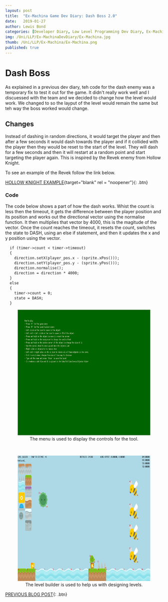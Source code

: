 ```yaml
---
layout: post
title:  "Ex-Machina Game Dev Diary: Dash Boss 2.0"
date:   2019-01-27
author: Lewis Bond
categories: [Developer Diary, Low Level Programming Dev Diary, Ex-Machina Dev Diary]
img: /Uni/LLP/Ex-MachinaDevDiary/Ex-Machina.jpg
thumb: /Uni/LLP/Ex-Machina/Ex-Machina.png
published: true
---
```

<!--more-->

# Dash Boss

As explained in a previous dev diary, teh code for the dash enemy was a temporary fix to test it out for the game. It didn't really work well and I discuessed with the team and we decided to change how the level would work. We changed to so the layput of the level would remain the same but teh way the boss worked would change. 

## Changes

Instead of dashing in random directions, it would target the player and then after a few seconds it would dash towards the player and if it collided with the player then they would be reset to the start of the level. They will dash for a few seconds and then it will restart at a random point and start targeting the player again. This is inspired by the Revek enemy from Hollow Knight. 

To see an example of the Revek follow the link below.

[HOLLOW KNIGHT EXAMPLE](https://youtu.be/dlFiPgPu2M8?t=124){target="blank" rel = "noopener"}{: .btn}

### Code

The code below shows a part of how the dash works. Whist the count is less then the timeout, it gets the difference between the player position and its position and works out the directional vector using the normalise function. It then multiplies that vector by 4000, this is the magitude of the vector. Once the count reaches the timeout, it resets the count, switches the state to DASH, using an else if statement, and then it updates the x and y position using the vector.

~~~
  if (timer->count < timer->timeout)
  {
    direction.setX(player_pos.x - (sprite.xPos()));
    direction.setY(player_pos.y - (sprite.yPos()));
    direction.normalise();
    direction = direction * 4000;
  }
  else
  {
    timer->count = 0;
    state = DASH;
  }
~~~

<center>
	<figure>
	    <a href="/assets/img/blog/Uni/LLP/Ex-MachinaDevDiary/MenuScene.PNG"><img src="/assets/img/blog/Uni/LLP/Ex-MachinaDevDiary/MenuScene.PNG" height="400"></a>
	    <figcaption>The menu is used to display the controls for the tool.</figcaption>
	</figure>
  </center>
  <br/>
  <center>
	<figure>
			    <a href="/assets/img/blog/Uni/LLP/Ex-MachinaDevDiary/LevelBuilderScene.PNG"><img src="/assets/img/blog/Uni/LLP/Ex-MachinaDevDiary/LevelBuilderScene.PNG" height="400"></a>
	    <figcaption>The level builder is used to help us with designing levels.</figcaption>
	</figure>
</center>

[PREVIOUS BLOG POST](https://lbondi7.github.io/developer%20diary/low%20level%20programming%20dev%20diary/ex-machina%20dev%20diary/llp-dd-ExMachina-7){: .btn}
